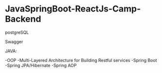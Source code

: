 # JavaSpringBoot-ReactJs-Camp-Backend

postgreSQL

Swagger

JAVA:

-OOP
-Multi-Layered Architecture for Building Restful services
-Spring Boot
-Spring JPA/Hibernate
-Spring AOP

